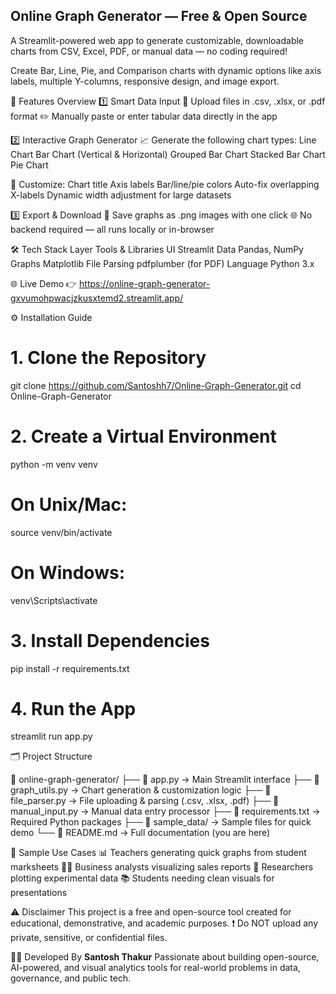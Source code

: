 ## Online Graph Generator — Free & Open Source
A Streamlit-powered web app to generate customizable, downloadable charts from CSV, Excel, PDF, or manual data — no coding required!

Create Bar, Line, Pie, and Comparison charts with dynamic options like axis labels, multiple Y-columns, responsive design, and image export.

🚀 Features Overview
1️⃣ Smart Data Input
📂 Upload files in .csv, .xlsx, or .pdf format
✏️ Manually paste or enter tabular data directly in the app

2️⃣ Interactive Graph Generator
📈 Generate the following chart types:
Line Chart
Bar Chart (Vertical & Horizontal)
Grouped Bar Chart
Stacked Bar Chart
Pie Chart

🎨 Customize:
Chart title
Axis labels
Bar/line/pie colors
Auto-fix overlapping X-labels
Dynamic width adjustment for large datasets

3️⃣ Export & Download
💾 Save graphs as .png images with one click
🌐 No backend required — all runs locally or in-browser

🛠️ Tech Stack
Layer	Tools & Libraries
UI	Streamlit
Data	Pandas, NumPy
Graphs	Matplotlib
File Parsing	pdfplumber (for PDF)
Language	Python 3.x

🌐 Live Demo
👉 https://online-graph-generator-gxvumohpwacjzkusxtemd2.streamlit.app/

⚙️ Installation Guide
# 1. Clone the Repository
git clone https://github.com/Santoshh7/Online-Graph-Generator.git
cd Online-Graph-Generator

# 2. Create a Virtual Environment
python -m venv venv
# On Unix/Mac:
source venv/bin/activate
# On Windows:
venv\Scripts\activate

# 3. Install Dependencies
pip install -r requirements.txt

# 4. Run the App
streamlit run app.py

🗂️ Project Structure

📁 online-graph-generator/
├── 📄 app.py                  → Main Streamlit interface
├── 📄 graph_utils.py          → Chart generation & customization logic
├── 📄 file_parser.py          → File uploading & parsing (.csv, .xlsx, .pdf)
├── 📄 manual_input.py         → Manual data entry processor
├── 📄 requirements.txt        → Required Python packages
├── 📁 sample_data/            → Sample files for quick demo
└── 📄 README.md               → Full documentation (you are here)

📌 Sample Use Cases
📊 Teachers generating quick graphs from student marksheets
🧑‍💼 Business analysts visualizing sales reports
🧪 Researchers plotting experimental data
📚 Students needing clean visuals for presentations

⚠️ Disclaimer
This project is a free and open-source tool created for educational, demonstrative, and academic purposes.
❗ Do NOT upload any private, sensitive, or confidential files.

👨‍💻 Developed By
**Santosh Thakur**
Passionate about building open-source, AI-powered, and visual analytics tools for real-world problems in data, governance, and public tech.
